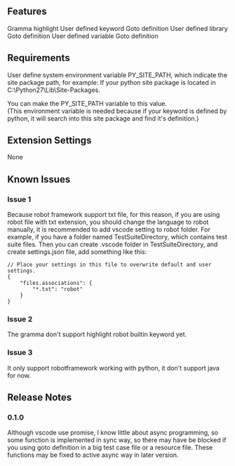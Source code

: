 ## Features
Gramma highlight
User defined keyword Goto definition
User defined library Goto definition
User defined variable Goto definition

## Requirements
User define system environment variable PY_SITE_PATH, which indicate the site package path, for example:
If your python site package is located in C:\Python27\Lib\Site-Packages.  

You can make the PY_SITE_PATH variable to this value.  
(This environment variable is needed because if your keyword is defined by python, it will search into this site package and find it's definition.)


## Extension Settings
None

## Known Issues

### Issue 1
Because robot framework support txt file, for this reason, if you are using robot file with txt extension,
you should change the language to robot manually, it is recommended to add vscode setting to robot folder.
For example, if you have a folder named TestSuiteDirectory, which contains test suite files.
Then you can create .vscode folder in TestSuiteDirectory, and create settings.json file, add something like
this:

    // Place your settings in this file to overwrite default and user settings.
    {
        "files.associations": {
            "*.txt": "robot"
        }
    }

### Issue 2
The gramma don't support highlight robot builtin keyword yet.

### Issue 3
It only support robotframework working with python, it don't support java for now.

## Release Notes

### 0.1.0
Although vscode use promise, I know little about async programming, so some function is implemented
in sync way, so there may have be blocked if you using goto definition in a big test case file or a resource file.
These functions may be fixed to active async way in later version.